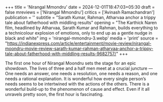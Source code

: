 +++
title = 'Nirangal Mmondru'
date = 2024-12-01T18:47:03+05:30
draft = false
mreviews = ['Nirangal Mmondru']
critics = ['Avinash Ramachandran']
publication = ''
subtitle = "Sarath Kumar, Rahman, Atharvaa anchor a trippy tale about fatherhood with middling results"
opening = "The Karthick Naren film, headlined by Atharvaa, Sarath Kumar and Rahman, builds everything to a technicolour explosion of emotions, only to end up as a gentle nudge in black and white"
img = 'nirangal-mmondru-3.webp'
media = 'print'
source = "https://indianexpress.com/article/entertainment/movie-review/nirangal-moondru-movie-review-sarath-kumar-rahman-atharvaa-anchor-a-trippy-tale-about-fatherhood-with-middling-results-9682757/"
+++

The first one hour of Nirangal Moondru sets the stage for an epic showdown. The lives of three and a half men meet at a crucial juncture — One needs an answer, one needs a resolution, one needs a reason, and one needs a rational explanation. It is wonderful how every single person’s needs seems to be intertwined with the actions of the others. There is a wonderful build-up to the phenomenon of cause and effect. Even if it all unravels pretty soon, the first hour is fascinating.
